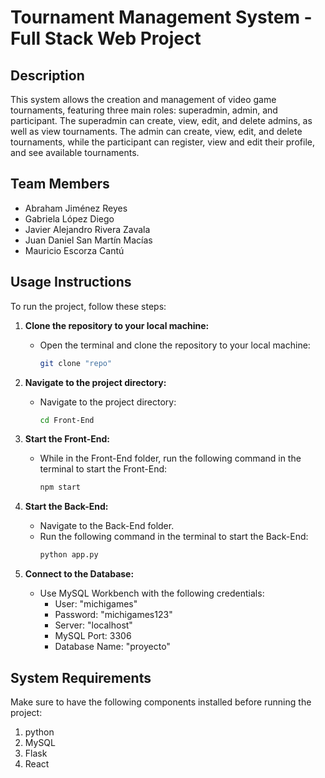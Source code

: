# Tournament Management System - Full Stack Web Project

## Description
This system allows the creation and management of video game tournaments, featuring three main roles: superadmin, admin, and participant. The superadmin can create, view, edit, and delete admins, as well as view tournaments. The admin can create, view, edit, and delete tournaments, while the participant can register, view and edit their profile, and see available tournaments.

## Team Members
- Abraham Jiménez Reyes
- Gabriela López Diego
- Javier Alejandro Rivera Zavala
- Juan Daniel San Martín Macías
- Mauricio Escorza Cantú

## Usage Instructions
To run the project, follow these steps:

1. **Clone the repository to your local machine:**
   - Open the terminal and clone the repository to your local machine:
     ```bash
     git clone "repo"
     ```

2. **Navigate to the project directory:**
   - Navigate to the project directory:
     ```bash
     cd Front-End
     ```

3. **Start the Front-End:**
   - While in the Front-End folder, run the following command in the terminal to start the Front-End:
     ```bash
     npm start
     ```

4. **Start the Back-End:**
   - Navigate to the Back-End folder.
   - Run the following command in the terminal to start the Back-End:
     ```bash
     python app.py
     ```

5. **Connect to the Database:**
   - Use MySQL Workbench with the following credentials:
     - User: "michigames"
     - Password: "michigames123"
     - Server: "localhost"
     - MySQL Port: 3306
     - Database Name: "proyecto"

## System Requirements
Make sure to have the following components installed before running the project:

1. python
2. MySQL
3. Flask
4. React

